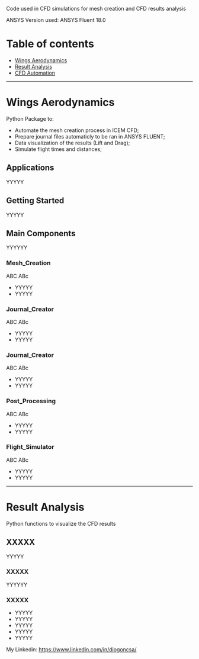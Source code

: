 Code used in CFD simulations for mesh creation and CFD results analysis

ANSYS Version used: ANSYS Fluent 18.0

# Table of contents

<!--ts-->
   * [Wings Aerodynamics](#wings-aerodynamics)
   * [Result Analysis](#aeronautics-projects)
   * [CFD Automation](#aeronautics-projects)


<!--te-->


---


# Wings Aerodynamics

Python Package to:
- Automate the mesh creation process in ICEM CFD;
- Prepare journal files automaticly to be ran in ANSYS FLUENT;
- Data visualization of the results (Lift and Drag);
- Simulate flight times and distances;

## Applications

YYYYY

## Getting Started

YYYYY

## Main Components
YYYYYY

### Mesh_Creation
ABC ABc
- YYYYY
- YYYYY

### Journal_Creator
ABC ABc
- YYYYY
- YYYYY

### Journal_Creator
ABC ABc
- YYYYY
- YYYYY

### Post_Processing
ABC ABc
- YYYYY
- YYYYY

### Flight_Simulator
ABC ABc
- YYYYY
- YYYYY


---



# Result Analysis

Python functions to visualize the CFD results 


## XXXXX

YYYYY

### XXXXX
YYYYYY

### XXXXX
- YYYYY
- YYYYY
- YYYYY
- YYYYY
- YYYYY



My Linkedin: https://www.linkedin.com/in/diogoncsa/
